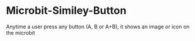 # Microbit-Similey-Button
Anytime a user press any button (A, B or A+B), it shows an image or icon on the microbit
